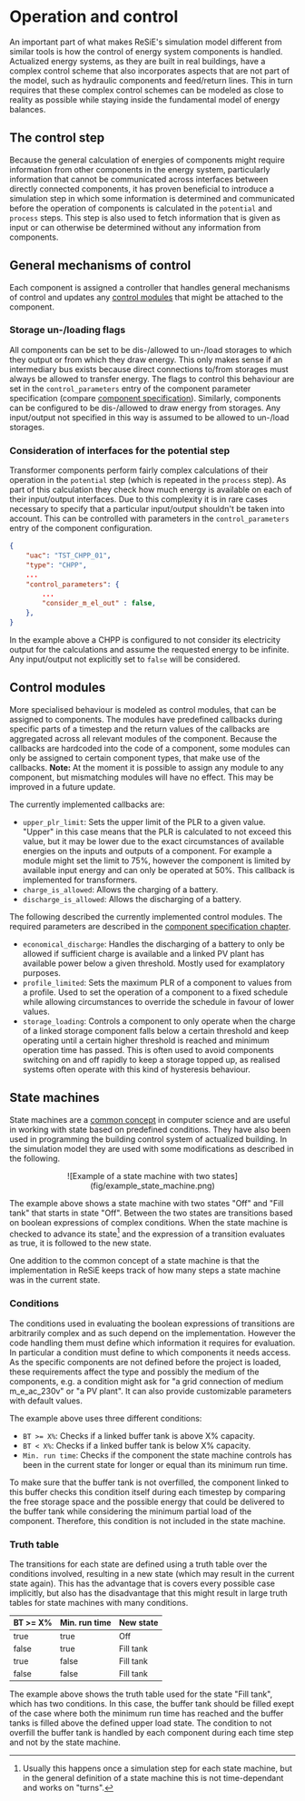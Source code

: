 # Operation and control

An important part of what makes ReSiE's simulation model different from similar tools is how the control of energy system components is handled. Actualized energy systems, as they are built in real buildings, have a complex control scheme that also incorporates aspects that are not part of the model, such as hydraulic components and feed/return lines. This in turn requires that these complex control schemes can be modeled as close to reality as possible while staying inside the fundamental model of energy balances.

## The control step
Because the general calculation of energies of components might require information from other components in the energy system, particularly information that cannot be communicated across interfaces between directly connected components, it has proven beneficial to introduce a simulation step in which some information is determined and communicated before the operation of components is calculated in the `potential` and `process` steps. This step is also used to fetch information that is given as input or can otherwise be determined without any information from components.

## General mechanisms of control
Each component is assigned a controller that handles general mechanisms of control and updates any [control modules](resie_operation_control.md#control-modules) that might be attached to the component.

### Storage un-/loading flags
All components can be set to be dis-/allowed to un-/load storages to which they output or from which they draw energy. This only makes sense if an intermediary bus exists because direct connections to/from storages must always be allowed to transfer energy. The flags to control this behaviour are set in the `control_parameters` entry of the component parameter specification (compare [component specification](resie_component_parameters.md#storage-un-loading)). Similarly, components can be configured to be dis-/allowed to draw energy from storages. Any input/output not specified in this way is assumed to be allowed to un-/load storages.

### Consideration of interfaces for the potential step
Transformer components perform fairly complex calculations of their operation in the `potential` step (which is repeated in the `process` step). As part of this calculation they check how much energy is available on each of their input/output interfaces. Due to this complexity it is in rare cases necessary to specify that a particular input/output shouldn't be taken into account. This can be controlled with parameters in the `control_parameters` entry of the component configuration.

```json
{
    "uac": "TST_CHPP_01",
    "type": "CHPP",
    ...
    "control_parameters": {
        ...  
        "consider_m_el_out" : false,
    },
}
```

In the example above a CHPP is configured to not consider its electricity output for the calculations and assume the requested energy to be infinite. Any input/output not explicitly set to `false` will be considered.

## Control modules

More specialised behaviour is modeled as control modules, that can be assigned to components. The modules have predefined callbacks during specific parts of a timestep and the return values of the callbacks are aggregated across all relevant modules of the component. Because the callbacks are hardcoded into the code of a component, some modules can only be assigned to certain component types, that make use of the callbacks. **Note:** At the moment it is possible to assign any module to any component, but mismatching modules will have no effect. This may be improved in a future update.

The currently implemented callbacks are:

* `upper_plr_limit`: Sets the upper limit of the PLR to a given value. "Upper" in this case means that the PLR is calculated to not exceed this value, but it may be lower due to the exact circumstances of available energies on the inputs and outputs of a component. For example a module might set the limit to 75%, however the component is limited by available input energy and can only be operated at 50%. This callback is implemented for transformers.
* `charge_is_allowed`: Allows the charging of a battery.
* `discharge_is_allowed`: Allows the discharging of a battery.

The following described the currently implemented control modules. The required parameters are described in the [component specification chapter](resie_component_parameters.md#control-modules).

* `economical_discharge`: Handles the discharging of a battery to only be allowed if sufficient charge is available and a linked PV plant has available power below a given threshold. Mostly used for examplatory purposes.
* `profile_limited`: Sets the maximum PLR of a component to values from a profile. Used to set the operation of a component to a fixed schedule while allowing circumstances to override the schedule in favour of lower values.
* `storage_loading`: Controls a component to only operate when the charge of a linked storage component falls below a certain threshold and keep operating until a certain higher threshold is reached and minimum operation time has passed. This is often used to avoid components switching on and off rapidly to keep a storage topped up, as realised systems often operate with this kind of hysteresis behaviour.

## State machines

State machines are a [common concept](https://en.wikipedia.org/wiki/Finite-state_machine) in computer science and are useful in working with state based on predefined conditions. They have also been used in programming the building control system of actualized building. In the simulation model they are used with some modifications as described in the following.

<center>![Example of a state machine with two states](fig/example_state_machine.png)</center>

The example above shows a state machine with two states "Off" and "Fill tank" that starts in state "Off". Between the two states are transitions based on boolean expressions of complex conditions. When the state machine is checked to advance its state[^2] and the expression of a transition evaluates as true, it is followed to the new state.

One addition to the common concept of a state machine is that the implementation in ReSiE keeps track of how many steps a state machine was in the current state.

[^2]: Usually this happens once a simulation step for each state machine, but in the general definition of a state machine this is not time-dependant and works on "turns".

### Conditions

The conditions used in evaluating the boolean expressions of transitions are arbitrarily complex and as such depend on the implementation. However the code handling them must define which information it requires for evaluation. In particular a condition must define to which components it needs access. As the specific components are not defined before the project is loaded, these requirements affect the type and possibly the medium of the components, e.g. a condition might ask for "a grid connection of medium m_e_ac_230v" or "a PV plant". It can also provide customizable parameters with default values.

The example above uses three different conditions:

* `BT >= X%`: Checks if a linked buffer tank is above X% capacity.
* `BT < X%`: Checks if a linked buffer tank is below X% capacity.
* `Min. run time`: Checks if the component the state machine controls has been in the current state for longer or equal than its minimum run time.

To make sure that the buffer tank is not overfilled, the component linked to this buffer checks this condition itself during each timestep by comparing the free storage space and the possible energy that could be delivered to the buffer tank while considering the minimum partial load of the component. Therefore, this condition is not included in the state machine.  

### Truth table

The transitions for each state are defined using a truth table over the conditions involved, resulting in a new state (which may result in the current state again). This has the advantage that is covers every possible case implicitly, but also has the disadvantage that this might result in large truth tables for state machines with many conditions.

| **BT >= X%** | **Min. run time** | **New state** | 
| --- | --- | --- |
| true | true | Off |
| false | true | Fill tank |
| true | false | Fill tank |
| false | false | Fill tank |

The example above shows the truth table used for the state "Fill tank", which has two conditions. In this case, the buffer tank should be filled exept of the case where both the minimum run time has reached and the buffer tanks is filled above the defined upper load state. The condition to not overfill the buffer tank is handled by each component during each time step and not by the state machine.
